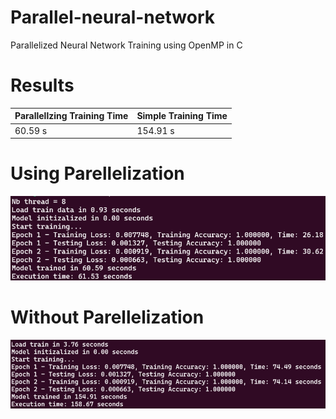 # Parallel-neural-network
Parallelized Neural Network Training using OpenMP in C

# Results

| Parallellzing Training Time                           | Simple Training Time                            |
| ---------------------------------------- | ---------------------------------------- |
| 60.59 s | 154.91 s |


# Using Parellelization

![](results/parllelized_nn.png)

# Without Parellelization

![](results/simple_nn.png)
